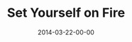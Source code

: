 ---
layout: message
category: message
series: "How to Change the World"
title: "Set Yourself on Fire"
date: 2014-03-22-00-00
message_id: 856
audio: "http://s3.amazonaws.com/crossroads-media/messages/audio/htctw_01.mp3"
audio-duration: ":"
program: "http://s3.amazonaws.com/crossroads-media/documents/03_22-23_14Program_LO.pdf"
description: "We're talking about setting ourselves on fire."
video: "http://s3.amazonaws.com/crossroads-media/messages/video/htctw_01.mp4"
video-duration: ":"
video-image: "http://s3.amazonaws.com/crossroads-media/images/HowToChangeWorld_90x90.jpg"
tag: 
 - crossroads
 - crossroads-church
 - brian-tome
 - evangelism
 - program
explicit: false
---
